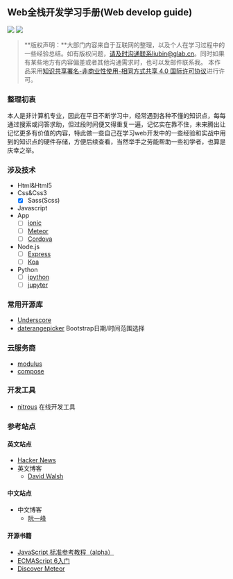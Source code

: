 ## Web全栈开发学习手册(Web develop guide)
![](https://img.shields.io/github/license/mashape/apistatus.svg)
![](https://img.shields.io/badge/version-v0.0.1-brightgreen.svg?style=flat)
> **版权声明：**大部门内容来自于互联网的整理，以及个人在学习过程中的一些经验总结。如有版权问题，请及时沟通联系liubin@glab.cn。同时如果有某些地方有内容偏差或者其他沟通需求时，也可以发邮件联系我。
本作品采用[知识共享署名-非商业性使用-相同方式共享 4.0 国际许可协议](http://creativecommons.org/licenses/by-nc-sa/4.0/)进行许可。

### 整理初衷
本人是非计算机专业，因此在平日不断学习中，经常遇到各种不懂的知识点，每每通过搜索或问答求助，但过段时间便又得重复一遍，记忆实在靠不住，未来腾出让记忆更多有价值的内容，特此做一些自己在学习web开发中的一些经验和实战中用到的知识点的硬件存储，方便后续查看，当然举手之劳能帮助一些初学者，也算是庆幸之举。
### 涉及技术
* Html&Html5
* Css&Css3
  - [x] Sass(Scss)
* Javascript
* App
  - [ ] [ionic](http://www.ionicframework.com)
  - [ ] [Meteor](http://www.meteor.com)
  - [ ] [Cordova](http://cordova.apache.org)
* Node.js
  - [ ] [Express](http://expressjs.com)
  - [ ] [Koa](http://koajs.com)
* Python
  - [ ] [ipython](http://ipython.org)
  - [ ] [jupyter](http://jupyter.org)

### 常用开源库
* [Underscore](http://underscorejs.org)
* [daterangepicker](http://www.daterangepicker.com) Bootstrap日期/时间范围选择

### 云服务商
* [modulus](https://modulus.io)
* [compose](https://www.compose.io)

### 开发工具
* [nitrous](https://www.nitrous.io) 在线开发工具
### 参考站点
#### 英文站点
* [Hacker News](https://news.ycombinator.com/news)
* 英文博客
  * [David Walsh](http://davidwalsh.name)

#### 中文站点
* 中文博客
  * [阮一峰](http://www.ruanyifeng.com/blog)

#### 开源书籍
* [JavaScript 标准参考教程（alpha）](http://javascript.ruanyifeng.com)
* [ECMAScript 6入门](http://es6.ruanyifeng.com)
* [Discover Meteor](http://zh.discovermeteor.com)